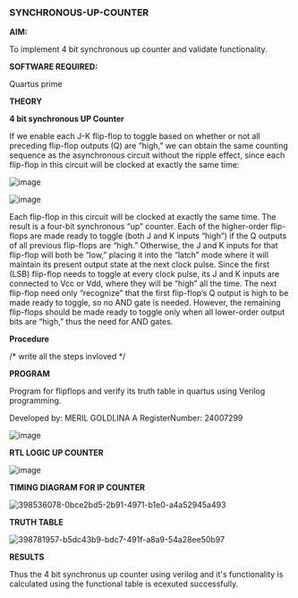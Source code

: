 ### SYNCHRONOUS-UP-COUNTER

**AIM:**

To implement 4 bit synchronous up counter and validate functionality.

**SOFTWARE REQUIRED:**

Quartus prime

**THEORY**

**4 bit synchronous UP Counter**

If we enable each J-K flip-flop to toggle based on whether or not all preceding flip-flop outputs (Q) are “high,” we can obtain the same counting sequence as the asynchronous circuit without the ripple effect, since each flip-flop in this circuit will be clocked at exactly the same time:

![image](https://github.com/naavaneetha/SYNCHRONOUS-UP-COUNTER/assets/154305477/d5db3fa0-e413-404c-b80e-b2f39d82e7e8)


![image](https://github.com/naavaneetha/SYNCHRONOUS-UP-COUNTER/assets/154305477/52cb61eb-d04b-442d-810c-31185a68410b)

Each flip-flop in this circuit will be clocked at exactly the same time.
The result is a four-bit synchronous “up” counter. Each of the higher-order flip-flops are made ready to toggle (both J and K inputs “high”) if the Q outputs of all previous flip-flops are “high.”
Otherwise, the J and K inputs for that flip-flop will both be “low,” placing it into the “latch” mode where it will maintain its present output state at the next clock pulse.
Since the first (LSB) flip-flop needs to toggle at every clock pulse, its J and K inputs are connected to Vcc or Vdd, where they will be “high” all the time.
The next flip-flop need only “recognize” that the first flip-flop’s Q output is high to be made ready to toggle, so no AND gate is needed.
However, the remaining flip-flops should be made ready to toggle only when all lower-order output bits are “high,” thus the need for AND gates.

**Procedure**

/* write all the steps invloved */

**PROGRAM**

Program for flipflops and verify its truth table in quartus using Verilog programming. 

Developed by: MERIL GOLDLINA A   RegisterNumber: 24007299

![image](https://github.com/user-attachments/assets/dd7cd9f5-33c7-4d83-9a8d-39079d57a9b0)


**RTL LOGIC UP COUNTER**

![image](https://github.com/user-attachments/assets/6cd58fcf-30d6-4565-93de-27200b526442)

**TIMING DIAGRAM FOR IP COUNTER**

![398536078-0bce2bd5-2b91-4971-b1e0-a4a52945a493](https://github.com/user-attachments/assets/7876595a-c3fb-4dee-98ae-7dbb3129b788)


**TRUTH TABLE**

![398781957-b5dc43b9-bdc7-491f-a8a9-54a28ee50b97](https://github.com/user-attachments/assets/37adf731-161f-4e1a-8014-50caa87f29fd)


**RESULTS**

Thus the 4 bit synchronus up counter using verilog and it's functionality is calculated using the functional table is ecexuted successfully.

